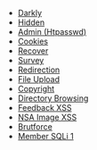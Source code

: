 <!-- docs/_sidebar.md -->

* [Darkly](/ 'Darkly')
* [Hidden](hidden.md 'Hidden')
* [Admin (Htpasswd)](htpasswd.md)
* [Cookies](cookies.md)
* [Recover](recover.md 'Forgot password')
* [Survey](survey.md)
* [Redirection](redirection.md)
* [File Upload](file_upload.md)
* [Copyright](copyright.md "© BornToSec")
* [Directory Browsing](directory_browsing.md)
* [Feedback XSS](feedback.md)
* [NSA Image XSS](nsa_image_xss.md)
* [Brutforce](brutforce.md)
* [Member SQLi 1](member.md)
<!-- ___ -->
<!-- * [SQL Injection](sql_injection.md) -->
<!-- * [XSS](cookies.md) -->
<!-- * [Redirection](cookies.md) -->
<!-- * [Brutforce](cookies.md) -->
<!-- * [Robot.txt](cookies.md) -->